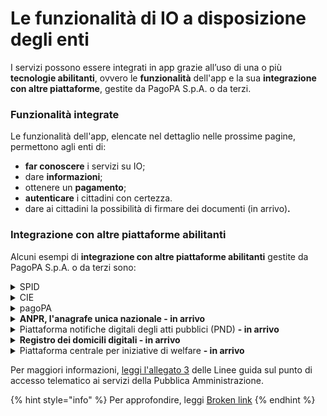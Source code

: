 # Le funzionalità di IO a disposizione degli enti

I servizi possono essere integrati in app grazie all’uso di una o più **tecnologie abilitanti**, ovvero le **funzionalità** dell'app e la sua **integrazione con altre piattaforme**, gestite da PagoPA S.p.A. o da terzi.

### **Funzionalità integrate**

Le funzionalità dell'app, elencate nel dettaglio nelle prossime pagine, permettono agli enti di:

* **far conoscere** i servizi su IO;
* dare **informazioni**;
* ottenere un **pagamento**;
* **autenticare** i cittadini con certezza.&#x20;
* dare ai cittadini la possibilità di firmare dei documenti (in arrivo)**.** &#x20;

### **Integrazione con altre piattaforme abilitanti**&#x20;

Alcuni esempi di **integrazione con altre piattaforme abilitanti** gestite da PagoPA S.p.A. o da terzi sono:

<details>

<summary>SPID</summary>

I cittadini possono accedere a IO tramite [SPID](https://www.spid.gov.it/), il Sistema Pubblico di Identità Digitale per accedere ai **servizi online della Pubblica Amministrazione** e dei privati aderenti.

</details>

<details>

<summary>CIE</summary>

I cittadini possono accedere a IO tramite la [Carta d'Identità Elettronica](https://www.cartaidentita.interno.gov.it/) (CIE), ovvero la **chiave di accesso**, garantita dallo Stato e rilasciata dal Ministero dell’Interno, che permette al cittadino di **autenticarsi in tutta sicurezza ai servizi online di enti e pubbliche amministrazioni** che ne consentono l’utilizzo.

</details>

<details>

<summary>pagoPA</summary>

Su IO, i cittadini possono ricevere e pagare gli avvisi di pagamento pagoPA grazie all'integrazione con l'[omonima piattaforma](https://www.pagopa.gov.it/), così come salvare uno o più metodi di pagamento.

</details>

<details>

<summary><strong>ANPR, l'anagrafe unica nazionale - in arrivo</strong></summary>

Grazie all'integrazione con [ANPR](https://www.anagrafenazionale.interno.it/), i cittadini potranno ricevere reminder e aggiornamenti sulle pratiche anagrafiche, richiedere e ricevere certificati anagrafici, richiedere modifiche di residenza, e così via.

</details>

<details>

<summary>Piattaforma notifiche digitali degli atti pubblici (PND) <strong>- in arrivo</strong></summary>

Su IO, i cittadini potranno ricevere un avviso di cortesia da Piattaforma Notifiche, leggere i documenti notificati e, ove richiesto, procedere al pagamento direttamente in app.&#x20;

[<mark style="color:blue;">**Approfondisci sito di Piattaforma Notifiche -->**</mark> ](https://notifichedigitali.pagopa.it/pubbliche-amministrazioni/)

</details>

<details>

<summary><strong>Registro dei domicili digitali - in arrivo</strong> </summary>

Su IO, i cittadini potranno eleggere il proprio domicilio digitale generale nel registro INAD/ANPR.

</details>

<details>

<summary>Piattaforma centrale per iniziative di welfare <strong>- in arrivo</strong> </summary>

Su IO, i cittadini potranno attivare e usare agevolazioni e dei crediti erogati dagli enti nell'ambito di iniziative welfare e supporto alla spesa.

</details>

Per maggiori informazioni, [leggi l'allegato 3](https://trasparenza.agid.gov.it/moduli/downloadFile.php?file=oggetto\_allegati/213121604430O\_\_OLG+Punto+accesso+telematico+servizi+PA\_3.11.2021.pdf) delle Linee guida sul punto di accesso telematico ai servizi della Pubblica Amministrazione.

{% hint style="info" %}
Per approfondire, leggi [Broken link](broken-reference "mention")
{% endhint %}
